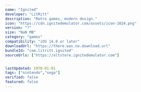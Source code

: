 ```yaml
---
name: "Ignited"
developer: "LitRitt"
description: "Retro games, modern design."
icon: "https://cdn.ignitedemulator.com/assets/icon-1024.png"
version: "?"
size: "NaN MB"
category: "games"
compatibility: "iOS 14.0 or later"
downloadUrl: "https://there.was.no.download.url"
bundleId: "com.litritt.ignited"
sourceUrls: ["https://altstore.ignitedemulator.com"]


lastUpdated: 1970-01-01
tags: ["nintendo","sega"]
verified: false
featured: false
---
```

